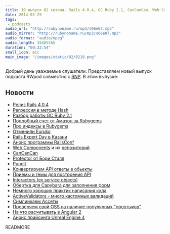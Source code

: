 ```yaml
---
title: 10 выпуск 02 сезона. Rails 4.0.4, GC Ruby 2.1, CanCanCan, Web Components, ActiveValidators и прочее
date: 2014-03-29
tags:
 - podcasts
audio_url: "http://rubynoname.ru/mp3/s06e07.mp3"
audio_mirror: "http://rubynoname.ru/mp3/s06e07.mp3"
audio_format: "audio/mpeg"
audio_length: 39485565
duration: "00:32:54"
small_icon: mic
main_image: "/images/static/02/0210.png"
---
```


Добрый день уважаемые слушатели. Представляем новый выпуск подкаста RWpod совместно с [RNP](http://rubynoname.ru/). В этом выпуске:

## Новости

  * [Релиз Rails 4.0.4](http://bit.ly/NTPPdX)
  * [Регрессия в методе Hash](http://bit.ly/1drg9Z3)
  * [Разбор работы GC Ruby 2.1](http://bit.ly/1juRQMK)
  * [Подробный счет от Амазон за Rubygems](http://bit.ly/1juRTIh)
  * [Про индексы в Rubygems](http://bit.ly/NTQ1tV)
  * [Отменили Euruko](http://bit.ly/1dvuJ2d)
  * [Rails Expert Day в Казани](http://bit.ly/1pyEEnj)
  * [Анонс программы RailsConf](http://bit.ly/1g0ZVRf)
  * [Web Components](http://bit.ly/1gq7C8y) и их [репозиторий](http://bit.ly/1gY03kH)
  * [CanCanCan](http://bit.ly/1dvv7O1)
  * [Protector от Бори Сталя](http://bit.ly/1h9UCU4)
  * [Pundit](http://bit.ly/1jJbEHT)
  * [Конвертируем API ответы в обьекты](http://bit.ly/1muTyxH)
  * [Приемы и гемы для построения API](http://bit.ly/1fjkCZc)
  * [Interactors (ex service objects)](http://bit.ly/1fjktVv)
  * [Обертка для Capybara для заполнения форм](http://bit.ly/1lmbCKb)
  * [Немного хороших практик написания кода](http://bit.ly/1iArXHw)
  * [ActiveValidators - много кастомных валидаций](http://bit.ly/1gC4aIX)
  * [Симлинкаем Ассеты](http://bit.ly/1pyEvQN)
  * [Проверяем свой OSS на наличие популярных "провтыков"](http://bit.ly/1gXZyqB)
  * [На что расчитывать в Angular 2](http://bit.ly/P0Xp7w)
  * [Анонс прайсинга Unreal Engine 4](http://bit.ly/1ePG4rW)

READMORE

